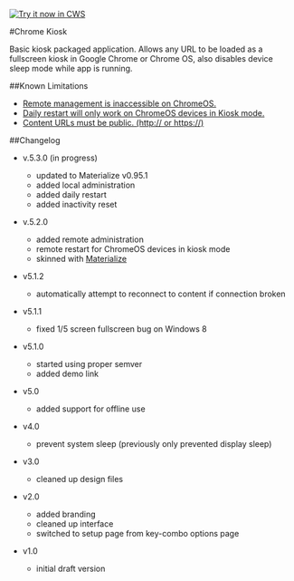 <a target="_blank" href="https://chrome.google.com/webstore/detail/kiosk/afhcomalholahplbjhnmahkoekoijban">![Try it now in CWS](https://raw.github.com/GoogleChrome/chrome-app-samples/master/tryitnowbutton.png "Click here to install this application from the Chrome Web Store")</a>

#Chrome Kiosk

Basic kiosk packaged application. Allows any URL to be loaded as a fullscreen kiosk in Google Chrome or Chrome OS, also disables device sleep mode while app is running.

##Known Limitations

- [Remote management is inaccessible on ChromeOS.](https://github.com/zebradog/kiosk/issues/14)
- [Daily restart will only work on ChromeOS devices in Kiosk mode.](https://developer.chrome.com/extensions/runtime#method-restart)
- [Content URLs must be public. (http:// or https://)](https://github.com/zebradog/kiosk/issues/9)

##Changelog
- v.5.3.0 (in progress)
    - updated to Materialize v0.95.1
    - added local administration
    - added daily restart
    - added inactivity reset

- v.5.2.0
	- added remote administration 
	- remote restart for ChromeOS devices in kiosk mode
	- skinned with [Materialize](http://materializecss.com/)

- v5.1.2
	- automatically attempt to reconnect to content if connection broken

- v5.1.1
	- fixed 1/5 screen fullscreen bug on Windows 8

- v5.1.0
	- started using proper semver 
	- added demo link

- v5.0
	- added support for offline use
	
- v4.0
	- prevent system sleep	(previously only prevented display sleep)
	
- v3.0
	- cleaned up design files
	
- v2.0
	- added branding
	- cleaned up interface
	- switched to setup page from key-combo options page
	
- v1.0
	- initial draft version
